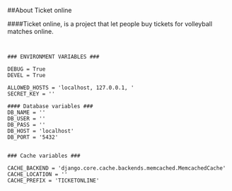##About Ticket online

####Ticket online, is a project that let people buy tickets for volleyball matches online.
```


### ENVIRONMENT VARIABLES ###

DEBUG = True
DEVEL = True

ALLOWED_HOSTS = 'localhost, 127.0.0.1, '
SECRET_KEY = ''

#### Database variables ###
DB_NAME = ''
DB_USER = ''
DB_PASS = ''
DB_HOST = 'localhost'
DB_PORT = '5432'


### Cache variables ###

CACHE_BACKEND = 'django.core.cache.backends.memcached.MemcachedCache'
CACHE_LOCATION = ''
CACHE_PREFIX = 'TICKETONLINE'
